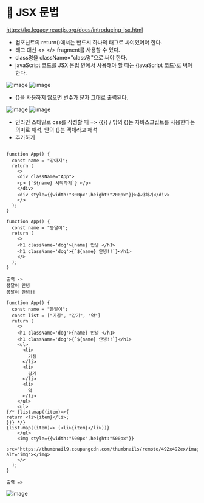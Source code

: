 
# 🎀 JSX 문법
https://ko.legacy.reactjs.org/docs/introducing-jsx.html


- 컴포넌트의 return()에서는 반드시 하나의 태그로 싸여있어야 한다.
- 태그 대신 <> </> fragment를 사용할 수 있다.
- class명을 className="class명"으로 써야 한다.
- javaScript 코드를 JSX 문법 안에서 사용해야 할 때는 {javaScript 코드}로 써야 한다.

  
![image](https://github.com/aeiouzz/react/assets/145514483/a9f25aaa-eb38-4a07-b9ec-5a1596d790a5)
![image](https://github.com/aeiouzz/react/assets/145514483/e46b724b-3045-48fb-9ed8-f8fc7583835a)



- {}을 사용하지 않으면 변수가 문자 그대로 출력된다.


![image](https://github.com/aeiouzz/react/assets/145514483/a5290c6d-b9ff-4af5-b74c-41170049d91b)
![image](https://github.com/aeiouzz/react/assets/145514483/cb8f0515-65f3-48c9-84ef-35b36d8b7cfa)


- 인라인 스타일로 css를 작성할 때 => {{}} / 밖의 {}는 자바스크립트를 사용한다는 의미로 해석, 안의 {}는 객체라고 해석 
- <div style={{width:"300px",height:"200px"}}>추가하기</div>


```

function App() {
  const name = "강아지";
  return (
    <>
    <div className="App">
    <p> {`${name} 시작하기`} </p>
    </div>
    <div style={{width:"300px",height:"200px"}}>추가하기</div>
    </>
  );
}

```


```
function App() {
  const name = "봉달이";
  return (
    <>
    <h1 className='dog'>{name} 안녕 </h1>
    <h1 className='dog'>{`${name} 안녕!!`}</h1>
    </>
  );
}

출력 ->
봉달이 안녕
봉달이 안녕!!
```


```
function App() {
  const name = "봉달이";
  const list = ["기침", "감기", "약"]
  return (
    <>
    <h1 className='dog'>{name} 안녕 </h1>
    <h1 className='dog'>{`${name} 안녕!!`}</h1>
    <ul>
      <li>
        기침
      </li>
      <li>
        감기
      </li>
      <li>
        약
      </li>
    </ul>
    <ul>
{/* {list.map((item)=>{
return <li>{item}</li>;
})} */}
{list.map((item)=> (<li>{item}</li>))}
    </ul>
    <img style={{width:"500px",height:"500px"}}
    src='https://thumbnail9.coupangcdn.com/thumbnails/remote/492x492ex/image/rs_quotation_api/qkurl8m3/b6d36c937b384522bfce27d8902d5600.jpg' alt='img'></img>
    </>
  );
}

출력 =>

```
![image](https://github.com/aeiouzz/react/assets/145514483/9fdfd486-cd54-423e-8103-8d85b9169cba)





